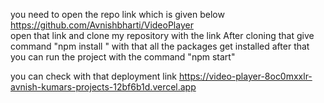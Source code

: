 you need to open the repo link which is given below https://github.com/Avnishbharti/VideoPlayer   
open that link and clone my repository with the link 
After cloning that give command "npm install " with that all the packages get installed 
after that you can run the project with the command "npm start"

you can check with that deployment link https://video-player-8oc0mxxlr-avnish-kumars-projects-12bf6b1d.vercel.app